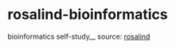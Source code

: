 # rosalind-bioinformatics
bioinformatics self-study__
source: [rosalind](https://rosalind.info/problems/locations/)
